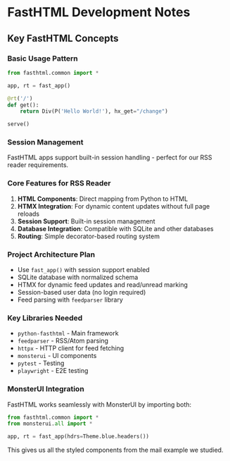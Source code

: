 # FastHTML Development Notes

## Key FastHTML Concepts

### Basic Usage Pattern
```python
from fasthtml.common import *

app, rt = fast_app()

@rt('/')
def get(): 
    return Div(P('Hello World!'), hx_get="/change")

serve()
```

### Session Management
FastHTML apps support built-in session handling - perfect for our RSS reader requirements.

### Core Features for RSS Reader
1. **HTML Components**: Direct mapping from Python to HTML
2. **HTMX Integration**: For dynamic content updates without full page reloads
3. **Session Support**: Built-in session management
4. **Database Integration**: Compatible with SQLite and other databases
5. **Routing**: Simple decorator-based routing system

### Project Architecture Plan
- Use `fast_app()` with session support enabled
- SQLite database with normalized schema
- HTMX for dynamic feed updates and read/unread marking
- Session-based user data (no login required)
- Feed parsing with `feedparser` library

### Key Libraries Needed
- `python-fasthtml` - Main framework  
- `feedparser` - RSS/Atom parsing
- `httpx` - HTTP client for feed fetching
- `monsterui` - UI components
- `pytest` - Testing
- `playwright` - E2E testing

### MonsterUI Integration
FastHTML works seamlessly with MonsterUI by importing both:
```python
from fasthtml.common import *
from monsterui.all import *

app, rt = fast_app(hdrs=Theme.blue.headers())
```

This gives us all the styled components from the mail example we studied.